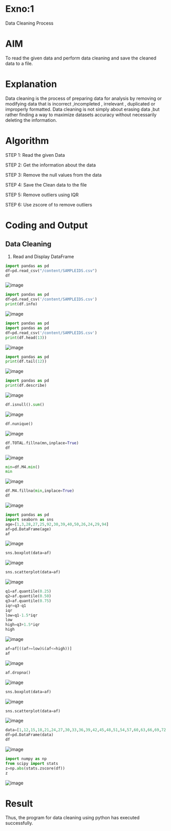 # Exno:1
Data Cleaning Process

# AIM
To read the given data and perform data cleaning and save the cleaned data to a file.

# Explanation
Data cleaning is the process of preparing data for analysis by removing or modifying data that is incorrect ,incompleted , irrelevant , duplicated or improperly formatted. Data cleaning is not simply about erasing data ,but rather finding a way to maximize datasets accuracy without necessarily deleting the information.

# Algorithm
STEP 1: Read the given Data

STEP 2: Get the information about the data

STEP 3: Remove the null values from the data

STEP 4: Save the Clean data to the file

STEP 5: Remove outliers using IQR

STEP 6: Use zscore of to remove outliers

# Coding and Output
## Data Cleaning
1) Read and Display DataFrame
   
```python
import pandas as pd
df=pd.read_csv("/content/SAMPLEIDS.csv")
df
```
![image](https://github.com/KothaiKumar/exno1/assets/121215739/eefa705b-590d-4b36-a38d-7ea099202ad7)
```python
import pandas as pd
df=pd.read_csv('/content/SAMPLEIDS.csv')
print(df.info)
```
![image](https://github.com/KothaiKumar/exno1/assets/121215739/ef712919-f67d-4543-83ef-c63a92e71ade)
```python
import pandas as pd
import pandas as pd
df=pd.read_csv('/content/SAMPLEIDS.csv')
print(df.head(13))
```
![image](https://github.com/KothaiKumar/exno1/assets/121215739/a882940a-bfa4-4ae5-ab90-f0002b75ca23)

```python
import pandas as pd
print(df.tail(12))
```
![image](https://github.com/KothaiKumar/exno1/assets/121215739/74673a37-9acb-424f-b1cf-12abd324ad4d)
```python
import pandas as pd
print(df.describe)
```
![image](https://github.com/KothaiKumar/exno1/assets/121215739/18a79a6c-6055-42cd-94bb-de05cf841daf)
```python
df.isnull().sum()
```
![image](https://github.com/KothaiKumar/exno1/assets/121215739/98bde86e-2902-45be-9685-f101dbae81e0)
```python
df.nunique()
```
![image](https://github.com/KothaiKumar/exno1/assets/121215739/5466405b-031e-4555-9844-11404d23c695)
```python
df.TOTAL.fillna(mn,inplace=True)
df
```
![image](https://github.com/KothaiKumar/exno1/assets/121215739/dce7bddd-6669-4042-90cb-8f1bf2d054cb)
```python
min=df.M4.min()
min
```
![image](https://github.com/KothaiKumar/exno1/assets/121215739/91b68d21-9463-4193-a4f8-41e8cefebc71)
```python
df.M4.fillna(min,inplace=True)
df
```
![image](https://github.com/KothaiKumar/exno1/assets/121215739/1de88c1b-2d57-4e29-8b88-bd35827f2967)
```python
import pandas as pd
import seaborn as sns
age=[1,3,28,27,25,92,30,39,40,50,26,24,29,94]
af=pd.DataFrame(age)
af
```
![image](https://github.com/KothaiKumar/exno1/assets/121215739/0f1d18d1-2f8b-4b94-9ebf-e0c576300e1d)
```python
sns.boxplot(data=af)
```
![image](https://github.com/KothaiKumar/exno1/assets/121215739/df1c3578-4602-4b7a-9871-472ba052a15a)
```python
sns.scatterplot(data=af)
```
![image](https://github.com/KothaiKumar/exno1/assets/121215739/ee447e3c-2f7c-418f-ab6a-f3ede4d46c6b)
```python
q1=af.quantile(0.25)
q2=af.quantile(0.50)
q3=af.quantile(0.75)
iqr=q3-q1
iqr
low=q1-1.5*iqr
low
high=q3+1.5*iqr
high
```
![image](https://github.com/KothaiKumar/exno1/assets/121215739/3a07c32f-78a1-489e-9ece-ac8cdb168133)
```python
af=af[((af>=low)&(af<=high))]
af
```
![image](https://github.com/KothaiKumar/exno1/assets/121215739/2ad72d61-0a47-47fe-b673-922655b29bf6)
```python
af.dropna()
```
![image](https://github.com/KothaiKumar/exno1/assets/121215739/41228ce8-6262-4cac-9d6f-549501bb2978)
```python
sns.boxplot(data=af)
```
![image](https://github.com/KothaiKumar/exno1/assets/121215739/8e450c1e-a26d-4ece-b236-da68c669a822)
```python
sns.scatterplot(data=af)
```
![image](https://github.com/KothaiKumar/exno1/assets/121215739/9baec287-e78c-4168-b4b2-c5005194aa8a)
```python
data=[1,12,15,18,21,24,27,30,33,36,39,42,45,48,51,54,57,60,63,66,69,72,75,78,81,84,87,90,93,96,99,102,105]
df=pd.DataFrame(data)
df
```

![image](https://github.com/KothaiKumar/exno1/assets/121215739/b85dc956-d02f-4e9e-8f80-0be022e04b89)
```python
import numpy as np
from scipy import stats
z=np.abs(stats.zscore(df))
z
```
![image](https://github.com/KothaiKumar/exno1/assets/121215739/79c2692d-4bb4-4c25-b98b-f20288d68c63)

# Result
Thus, the program for data cleaning using python has executed successfully.
